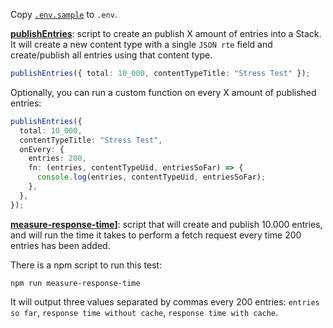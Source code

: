 Copy [`.env.sample`](./.env.sample) to `.env`.

**[publishEntries](./src/publish-entries.ts)**: script to create an publish X amount of entries into a Stack. It will create a new content type with a single `JSON rte` field and create/publish all entries using that content type.

```ts
publishEntries({ total: 10_000, contentTypeTitle: "Stress Test" });
```

Optionally, you can run a custom function on every X amount of published entries:

```ts
publishEntries({
  total: 10_000,
  contentTypeTitle: "Stress Test",
  onEvery: {
    entries: 200,
    fn: (entries, contentTypeUid, entriesSoFar) => {
      console.log(entries, contentTypeUid, entriesSoFar);
    },
  },
});
```

**[measure-response-time](./src/measure-response-time.tsx)]**: script that will create and publish 10.000 entries, and will run the time it takes to perform a fetch request every time 200 entries has been added.

There is a npm script to run this test:

```
npm run measure-response-time
```

It will output three values separated by commas every 200 entries: `entries so far`, `response time without cache`, `response time with cache`.
